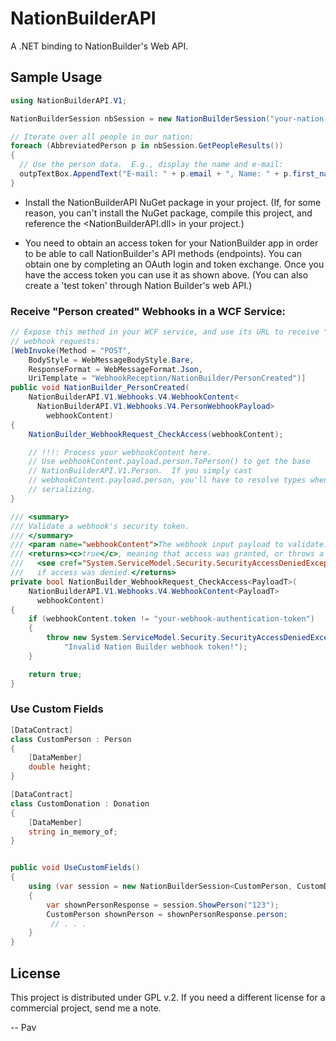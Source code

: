 NationBuilderAPI
================

A .NET binding to NationBuilder's Web API.


Sample Usage
------------

```C#
using NationBuilderAPI.V1;

NationBuilderSession nbSession = new NationBuilderSession("your-nation-slug", "your-access-token");

// Iterate over all people in our nation:
foreach (AbbreviatedPerson p in nbSession.GetPeopleResults())
{
  // Use the person data.  E.g., display the name and e-mail:
  outpTextBox.AppendText("E-mail: " + p.email + ", Name: " + p.first_name + " " + p.last_name + "\n");
}
```

* Install the NationBuilderAPI NuGet package in your project. (If, for some reason, you can't install the NuGet package, compile this project, and reference the \<NationBuilderAPI.dll\> in your project.)

* You need to obtain an access token for your NationBuilder app in order to be able to call NationBuilder's API methods (endpoints).  You can obtain one by completing an OAuth login and token exchange.  Once you have the access token you can use it as shown above. (You can also create a 'test token' through Nation Builder's web API.)


### Receive "Person created" Webhooks in a WCF Service:

```C#
// Expose this method in your WCF service, and use its URL to receive "Person created"
// webhook requests:
[WebInvoke(Method = "POST",
    BodyStyle = WebMessageBodyStyle.Bare,
    ResponseFormat = WebMessageFormat.Json,
    UriTemplate = "WebhookReception/NationBuilder/PersonCreated")]
public void NationBuilder_PersonCreated(
    NationBuilderAPI.V1.Webhooks.V4.WebhookContent<
      NationBuilderAPI.V1.Webhooks.V4.PersonWebhookPayload>
        webhookContent)
{
    NationBuilder_WebhookRequest_CheckAccess(webhookContent);

    // !!!: Process your webhookContent here.
    // Use webhookContent.payload.person.ToPerson() to get the base
    // NationBuilderAPI.V1.Person.  If you simply cast
    // webhookContent.payload.person, you'll have to resolve types when
    // serializing.
}

/// <summary>
/// Validate a webhook's security token.
/// </summary>
/// <param name="webhookContent">The webhook input payload to validate.</param>
/// <returns><c>true</c>, meaning that access was granted, or throws a
///   <see cref="System.ServiceModel.Security.SecurityAccessDeniedException"/>
///   if access was denied.</returns>
private bool NationBuilder_WebhookRequest_CheckAccess<PayloadT>(
    NationBuilderAPI.V1.Webhooks.V4.WebhookContent<PayloadT>
      webhookContent)
{
    if (webhookContent.token != "your-webhook-authentication-token")
    {
        throw new System.ServiceModel.Security.SecurityAccessDeniedException(
            "Invalid Nation Builder webhook token!");
    }

    return true;
}
```


### Use Custom Fields

```C#
[DataContract]
class CustomPerson : Person
{
    [DataMember]
    double height;
}

[DataContract]
class CustomDonation : Donation
{
    [DataMember]
    string in_memory_of;
}


public void UseCustomFields()
{
    using (var session = new NationBuilderSession<CustomPerson, CustomDonation>(nationSlug, nationAccessToken))
    {
        var shownPersonResponse = session.ShowPerson("123");
        CustomPerson shownPerson = shownPersonResponse.person;
         // . . .
    }
}
```


License
-------

This project is distributed under GPL v.2.  If you need a different license for a commercial project, send me a note.

--
Pav
